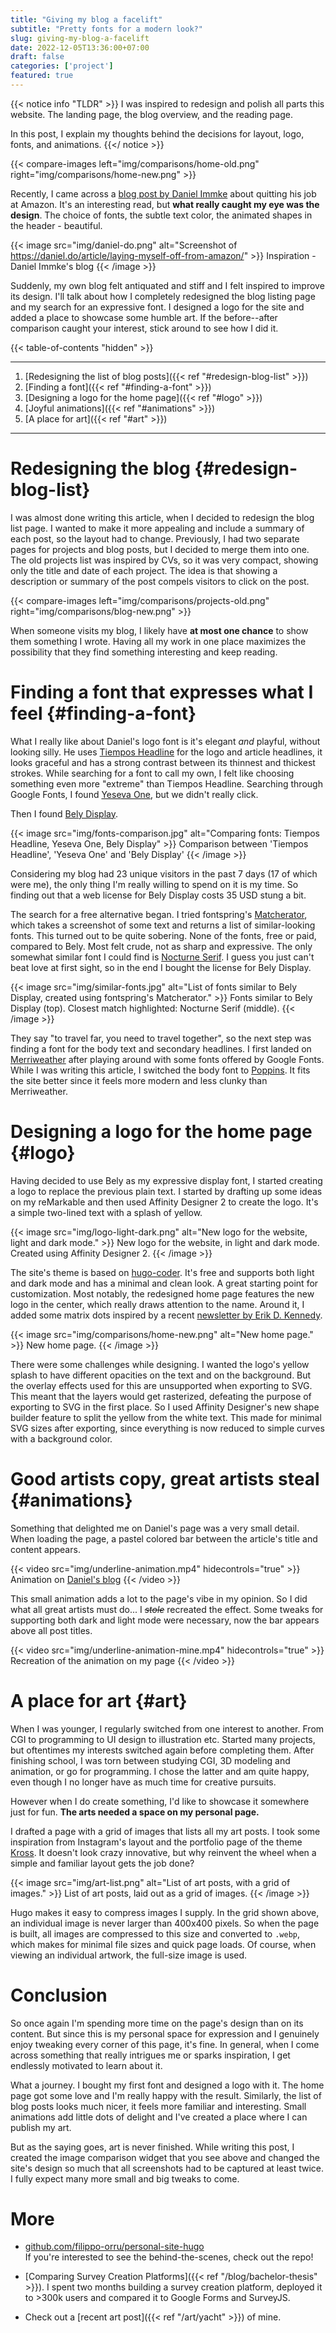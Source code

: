 ```yaml
---
title: "Giving my blog a facelift"
subtitle: "Pretty fonts for a modern look?"
slug: giving-my-blog-a-facelift
date: 2022-12-05T13:36:00+07:00
draft: false
categories: ['project']
featured: true
---
```


<!-- 
TODO
- before-state:
  - talk about hugo coder theme
  (- projects / blog separation)
  - 
- update screenshots before/after
- merge projects -> blog & new look: add before/after
- list additional changes to theme, pictures
 -->

<!-- 
# Reimagining this blog post

Keep the scope limited. 

## Who is going to read it, what should they get out of reading this?
 
 1. *People interested in design, fonts, redesign*
  - inspiration gathering
  - how I found a font that expresses what I feel
  - redesign process
 
 2. *Friends of mine & LinkedIn people*
  - recent work of mine
  - "it was boring before, now it's cool"

### Do's & Don'ts
Do
- use a lot of images
- keep short & to the point

Don't
- show too much code
- talk about off-topic things 
-->

<!-- # Inspiration -->
<!-- 
  - get people hooked: inspiration from Daniel Immke's blog
  - what will I talk about
    - "how I went from this to this": before/after (-> friends)
    - finding a font, animations, logo, art page (-> design people)
  - why should they read this / who should read this
-->
{{< notice info "TLDR" >}}
I was inspired to redesign and polish all parts this website. The landing page, the blog overview, and the reading page. 

In this post, I explain my thoughts behind the decisions for layout, logo, fonts, and animations.
{{</ notice >}}

{{< compare-images left="img/comparisons/home-old.png" right="img/comparisons/home-new.png" >}}

Recently, I came across a [blog post by Daniel Immke](https://daniel.do/article/laying-myself-off-from-amazon/) about quitting his job at Amazon. It's an interesting read, but **what really caught my eye was the design**. The choice of fonts, the subtle text color, the animated shapes in the header - beautiful.

{{< image src="img/daniel-do.png" alt="Screenshot of https://daniel.do/article/laying-myself-off-from-amazon/" >}}
  Inspiration - Daniel Immke's blog
{{< /image >}}

Suddenly, my own blog felt antiquated and stiff and I felt inspired to improve its design. I'll talk about how I completely redesigned the blog listing page and my search for an expressive font. I designed a logo for the site and added a place to showcase some humble art. If the before--after comparison caught your interest, stick around to see how I did it.

{{< table-of-contents "hidden" >}}

---
1. [Redesigning the list of blog posts]({{< ref "#redesign-blog-list" >}})
2. [Finding a font]({{< ref "#finding-a-font" >}})
3. [Designing a logo for the home page]({{< ref "#logo" >}})
4. [Joyful animations]({{< ref "#animations" >}})
5. [A place for art]({{< ref "#art" >}})
---


# Redesigning the blog {#redesign-blog-list}
I was almost done writing this article, when I decided to redesign the blog list page. I wanted to make it more appealing and include a summary of each post, so the layout had to change. Previously, I had two separate pages for projects and blog posts, but I decided to merge them into one. The old projects list was inspired by CVs, so it was very compact, showing only the title and date of each project. The idea is that showing a description or summary of the post compels visitors to click on the post.

{{< compare-images left="img/comparisons/projects-old.png" right="img/comparisons/blog-new.png" >}}

When someone visits my blog, I likely have **at most one chance** to show them something I wrote. Having all my work in one place maximizes the possibility that they find something interesting and keep reading.


# Finding a font that expresses what I feel {#finding-a-font}
What I really like about Daniel's logo font is it's elegant *and* playful, without looking silly. He uses [Tiempos Headline](https://klim.co.nz/retail-fonts/tiempos-headline/) for the logo and article headlines, it looks graceful and has a strong contrast between its thinnest and thickest strokes. While searching for a font to call my own, I felt like choosing something even more "extreme" than Tiempos Headline. Searching through Google Fonts, I found [Yeseva One](https://fonts.google.com/specimen/Yeseva+One?category=Display&subset=latin&preview.text=Filippo%20Orru&preview.text_type=custom), but we didn't really click. 

Then I found [Bely Display](https://www.type-together.com/bely-font).

{{< image src="img/fonts-comparison.jpg" alt="Comparing fonts: Tiempos Headline, Yeseva One, Bely Display" >}}
  Comparison between 'Tiempos Headline', 'Yeseva One' and 'Bely Display'
{{< /image >}}

Considering my blog had 23 unique visitors in the past 7 days (17 of which were me), the only thing I'm really willing to spend on it is my time. So finding out that a web license for Bely Display costs 35 USD stung a bit. 

The search for a free alternative began. I tried fontspring's [Matcherator](https://www.fontsquirrel.com/matcherator), which takes a screenshot of some text and returns a list of similar-looking fonts. This turned out to be quite sobering. None of the fonts, free or paid, compared to Bely. Most felt crude, not as sharp and expressive. The only somewhat similar font I could find is [Nocturne Serif](https://www.fontspring.com/fonts/machalski/nocturne-serif). I guess you just can't beat love at first sight, so in the end I bought the license for Bely Display. 

{{< image src="img/similar-fonts.jpg" alt="List of fonts similar to Bely Display, created using fontspring's Matcherator." >}}
  Fonts similar to Bely Display (top). Closest match highlighted: Nocturne Serif (middle).
{{< /image >}}

They say "to travel far, you need to travel together", so the next step was finding a font for the body text and secondary headlines. I first landed on [Merriweather](https://fonts.google.com/specimen/Merriweather) after playing around with some fonts offered by Google Fonts. While I was writing this article, I switched the body font to [Poppins](https://fonts.google.com/specimen/Poppins). It fits the site better since it feels more modern and less clunky than Merriweather.


# Designing a logo for the home page {#logo}
Having decided to use Bely as my expressive display font, I started creating a logo to replace the previous plain text. I started by drafting up some ideas on my reMarkable and then used Affinity Designer 2 to create the logo. It's a simple two-lined text with a splash of yellow.

{{< image src="img/logo-light-dark.png" alt="New logo for the website, light and dark mode." >}}
  New logo for the website, in light and dark mode. Created using Affinity Designer 2.
{{< /image >}}

The site's theme is based on [hugo-coder](https://github.com/luizdepra/hugo-coder). It's free and supports both light and dark mode and has a minimal and clean look. A great starting point for customization.
Most notably, the redesigned home page features the new logo in the center, which really draws attention to the name. Around it, I added some matrix dots inspired by a recent [newsletter by Erik D. Kennedy](https://www.learnui.design/newsletter.html).

{{< image src="img/comparisons/home-new.png" alt="New home page." >}}
  New home page.
{{< /image >}}

There were some challenges while designing. I wanted the logo's yellow splash to have different opacities on the text and on the background. But the overlay effects used for this are unsupported when exporting to SVG. This meant that the layers would get rasterized, defeating the purpose of exporting to SVG in the first place. So I used Affinity Designer's new shape builder feature to split the yellow from the white text. This made for minimal SVG sizes after exporting, since everything is now reduced to simple curves with a background color.


# Good artists copy, great artists steal {#animations}
Something that delighted me on Daniel's page was a very small detail. When loading the page, a pastel colored bar between the article's title and content appears. 

{{< video src="img/underline-animation.mp4" hidecontrols="true" >}}
Animation on [Daniel's blog](https://daniel.do/article/laying-myself-off-from-amazon/)
{{< /video >}}


This small animation adds a lot to the page's vibe in my opinion. So I did what all great artists must do... I ~~*stole*~~ recreated the effect. Some tweaks for supporting both dark and light mode were necessary, now the bar appears above all post titles.

{{< video src="img/underline-animation-mine.mp4" hidecontrols="true" >}}
Recreation of the animation on my page
{{< /video >}}


# A place for art {#art}
When I was younger, I regularly switched from one interest to another. From CGI to programming to UI design to illustration etc. Started many projects, but oftentimes my interests switched again before completing them. After finishing school, I was torn between studying CGI, 3D modeling and animation, or go for programming. I chose the latter and am quite happy, even though I no longer have as much time for creative pursuits.

However when I do create something, I'd like to showcase it somewhere just for fun. **The arts needed a space on my personal page.**

I drafted a page with a grid of images that lists all my art posts. I took some inspiration from Instagram's layout and the portfolio page of the theme [Kross](https://demo.gethugothemes.com/kross/). It doesn't look crazy innovative, but why reinvent the wheel when a simple and familiar layout gets the job done? 

{{< image src="img/art-list.png" alt="List of art posts, with a grid of images." >}}
  List of art posts, laid out as a grid of images.
{{< /image >}}

Hugo makes it easy to compress images I supply. In the grid shown above, an individual image is never larger than 400x400 pixels. So when the page is built, all images are compressed to this size and converted to `.webp`, which makes for minimal file sizes and quick page loads. Of course, when viewing an individual artwork, the full-size image is used. 


# Conclusion
So once again I'm spending more time on the page's design than on its content. But since this is my personal space for expression and I genuinely enjoy tweaking every corner of this page, it's fine. In general, when I come across something that really intrigues me or sparks inspiration, I get endlessly motivated to learn about it. 

What a journey. I bought my first font and designed a logo with it. The home page got some love and I'm really happy with the result. Similarly, the list of blog posts looks much nicer, it feels more familiar and interesting. Small animations add little dots of delight and I've created a place where I can publish my art.

But as the saying goes, art is never finished. While writing this post, I created the image comparison widget that you see above and changed the site's design so much that all screenshots had to be captured at least twice. I fully expect many more small and big tweaks to come.

# More
- [github.com/filippo-orru/personal-site-hugo](https://github.com/filippo-orru/personal-site-hugo)\
If you're interested to see the behind-the-scenes, check out the repo!

- [Comparing Survey Creation Platforms]({{< ref "/blog/bachelor-thesis" >}}). I spent two months building a survey creation platform, deployed it to >300k users and compared it to Google Forms and SurveyJS.

- Check out a [recent art post]({{< ref "/art/yacht" >}}) of mine.
